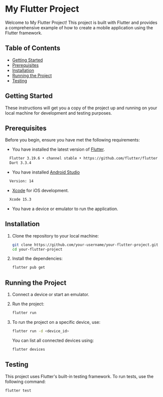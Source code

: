 # My Flutter Project

Welcome to My Flutter Project! This project is built with Flutter and provides a comprehensive example of how to create a mobile application using the Flutter framework.

## Table of Contents

- [Getting Started](#getting-started)
- [Prerequisites](#prerequisites)
- [Installation](#installation)
- [Running the Project](#running-the-project)
- [Testing](#testing)

## Getting Started

These instructions will get you a copy of the project up and running on your local machine for development and testing purposes.

## Prerequisites

Before you begin, ensure you have met the following requirements:

- You have installed the latest version of [Flutter](https://flutter.dev/docs/get-started/install).
```sh
  Flutter 3.19.6 • channel stable • https://github.com/flutter/flutter.git
  Dart 3.3.4
```
- You have installed [Android Studio](https://developer.android.com/studio)
```sh
  Version: 14
```
- [Xcode](https://developer.apple.com/xcode/) for iOS development.
```sh
  Xcode 15.3
```
- You have a device or emulator to run the application.

## Installation

1. Clone the repository to your local machine:

    ```bash
    git clone https://github.com/your-username/your-flutter-project.git
    cd your-flutter-project
    ```

2. Install the dependencies:

    ```bash
    flutter pub get
    ```

## Running the Project

1. Connect a device or start an emulator.

2. Run the project:

    ```bash
    flutter run
    ```

3. To run the project on a specific device, use:

    ```bash
    flutter run -d <device_id>
    ```

    You can list all connected devices using:

    ```bash
    flutter devices
    ```

## Testing

This project uses Flutter's built-in testing framework. To run tests, use the following command:

```bash
flutter test
